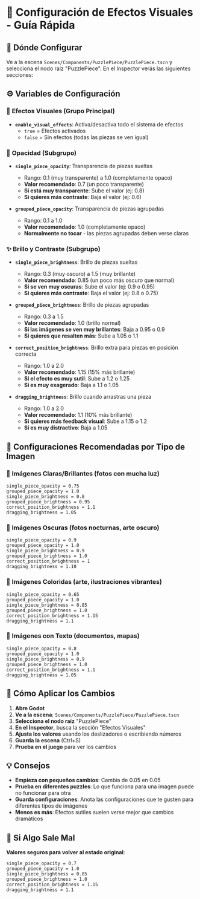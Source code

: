 # 🎨 Configuración de Efectos Visuales - Guía Rápida

## 📍 Dónde Configurar

Ve a la escena `Scenes/Components/PuzzlePiece/PuzzlePiece.tscn` y selecciona el nodo raíz "PuzzlePiece". En el Inspector verás las siguientes secciones:

## ⚙️ Variables de Configuración

### 🔧 **Efectos Visuales** (Grupo Principal)
- **`enable_visual_effects`**: Activa/desactiva todo el sistema de efectos
  - `true` = Efectos activados
  - `false` = Sin efectos (todas las piezas se ven igual)

### 👻 **Opacidad** (Subgrupo)
- **`single_piece_opacity`**: Transparencia de piezas sueltas
  - Rango: 0.1 (muy transparente) a 1.0 (completamente opaco)
  - **Valor recomendado**: 0.7 (un poco transparente)
  - **Si está muy transparente**: Sube el valor (ej: 0.8)
  - **Si quieres más contraste**: Baja el valor (ej: 0.6)

- **`grouped_piece_opacity`**: Transparencia de piezas agrupadas
  - Rango: 0.1 a 1.0
  - **Valor recomendado**: 1.0 (completamente opaco)
  - **Normalmente no tocar** - las piezas agrupadas deben verse claras

### ✨ **Brillo y Contraste** (Subgrupo)
- **`single_piece_brightness`**: Brillo de piezas sueltas
  - Rango: 0.3 (muy oscuro) a 1.5 (muy brillante)
  - **Valor recomendado**: 0.85 (un poco más oscuro que normal)
  - **Si se ven muy oscuras**: Sube el valor (ej: 0.9 o 0.95)
  - **Si quieres más contraste**: Baja el valor (ej: 0.8 o 0.75)

- **`grouped_piece_brightness`**: Brillo de piezas agrupadas
  - Rango: 0.3 a 1.5
  - **Valor recomendado**: 1.0 (brillo normal)
  - **Si las imágenes se ven muy brillantes**: Baja a 0.95 o 0.9
  - **Si quieres que resalten más**: Sube a 1.05 o 1.1

- **`correct_position_brightness`**: Brillo extra para piezas en posición correcta
  - Rango: 1.0 a 2.0
  - **Valor recomendado**: 1.15 (15% más brillante)
  - **Si el efecto es muy sutil**: Sube a 1.2 o 1.25
  - **Si es muy exagerado**: Baja a 1.1 o 1.05

- **`dragging_brightness`**: Brillo cuando arrastras una pieza
  - Rango: 1.0 a 2.0
  - **Valor recomendado**: 1.1 (10% más brillante)
  - **Si quieres más feedback visual**: Sube a 1.15 o 1.2
  - **Si es muy distractivo**: Baja a 1.05

## 🎯 Configuraciones Recomendadas por Tipo de Imagen

### 📸 **Imágenes Claras/Brillantes** (fotos con mucha luz)
```
single_piece_opacity = 0.75
grouped_piece_opacity = 1.0
single_piece_brightness = 0.8
grouped_piece_brightness = 0.95
correct_position_brightness = 1.1
dragging_brightness = 1.05
```

### 🌙 **Imágenes Oscuras** (fotos nocturnas, arte oscuro)
```
single_piece_opacity = 0.9
grouped_piece_opacity = 1.0
single_piece_brightness = 0.9
grouped_piece_brightness = 1.0
correct_position_brightness = 1
dragging_brightness = 1.10
```

### 🎨 **Imágenes Coloridas** (arte, ilustraciones vibrantes)
```
single_piece_opacity = 0.65
grouped_piece_opacity = 1.0
single_piece_brightness = 0.85
grouped_piece_brightness = 1.0
correct_position_brightness = 1.15
dragging_brightness = 1.1
```

### 📰 **Imágenes con Texto** (documentos, mapas)
```
single_piece_opacity = 0.8
grouped_piece_opacity = 1.0
single_piece_brightness = 0.9
grouped_piece_brightness = 1.0
correct_position_brightness = 1.1
dragging_brightness = 1.05
```

## 🔄 Cómo Aplicar los Cambios

1. **Abre Godot**
2. **Ve a la escena**: `Scenes/Components/PuzzlePiece/PuzzlePiece.tscn`
3. **Selecciona el nodo raíz** "PuzzlePiece"
4. **En el Inspector**, busca la sección "Efectos Visuales"
5. **Ajusta los valores** usando los deslizadores o escribiendo números
6. **Guarda la escena** (Ctrl+S)
7. **Prueba en el juego** para ver los cambios

## 💡 Consejos

- **Empieza con pequeños cambios**: Cambia de 0.05 en 0.05
- **Prueba en diferentes puzzles**: Lo que funciona para una imagen puede no funcionar para otra
- **Guarda configuraciones**: Anota las configuraciones que te gusten para diferentes tipos de imágenes
- **Menos es más**: Efectos sutiles suelen verse mejor que cambios dramáticos

## 🚨 Si Algo Sale Mal

**Valores seguros para volver al estado original**:
```
single_piece_opacity = 0.7
grouped_piece_opacity = 1.0
single_piece_brightness = 0.85
grouped_piece_brightness = 1.0
correct_position_brightness = 1.15
dragging_brightness = 1.1
``` 
